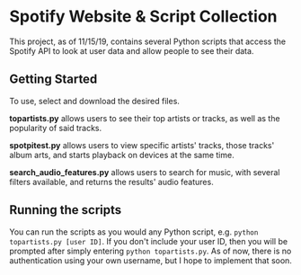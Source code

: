 # Spotify Website & Script Collection

This project, as of 11/15/19, contains several Python scripts that access the Spotify API to look at user data and allow people to see their data. 

## Getting Started

To use, select and download the desired files.

**topartists.py** allows users to see their top artists or tracks, as well as the popularity of said tracks.

**spotpitest.py** allows users to view specific artists' tracks, those tracks' album arts, and starts playback on devices at the same time.

**search_audio_features.py** allows users to search for music, with several filters available, and returns the results' audio features.

## Running the scripts

You can run the scripts as you would any Python script, e.g. `python topartists.py [user ID]`. If you don't include your user ID, then you will be prompted after simply entering `python topartists.py`. As of now, there is no authentication using your own username, but I hope to implement that soon.
